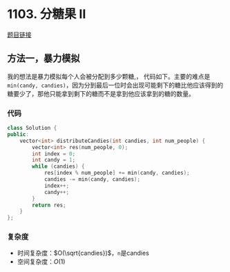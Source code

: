 # 1103. 分糖果 II
[题目链接](https://leetcode.cn/problems/distribute-candies-to-people/description/)

## 方法一，暴力模拟
我的想法是暴力模拟每个人会被分配到多少颗糖,， 代码如下。主要的难点是`min(candy, candies)`，因为分到最后一位时会出现可能剩下的糖比他应该得到的糖要少了，那他只能拿到剩下的糖而不是拿到他应该拿到的糖的数量。

### 代码
````c++
class Solution {
public:
    vector<int> distributeCandies(int candies, int num_people) {
        vector<int> res(num_people, 0);
        int index = 0;
        int candy = 1;
        while (candies) {
            res[index % num_people] += min(candy, candies);
            candies -= min(candy, candies);
            index++;
            candy++;
        }
        return res;
    }
};
````

### 复杂度
+ 时间复杂度：$O(\sqrt{candies})$，`n`是candies
+ 空间复杂度：$O(1)$
